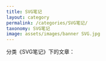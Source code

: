 ```yaml
---
title: SVG笔记
layout: category
permalink: /categories/SVG笔记/
taxonomy: SVG笔记
image: assets/images/banner SVG.jpg
---
```


分类《SVG笔记》下的文章：
